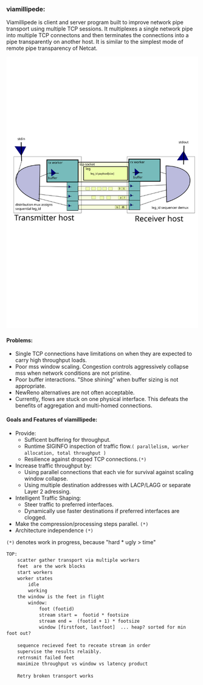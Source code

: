 ### viamillipede:

Viamillipede is client and server program built to improve network pipe transport using multiple TCP sessions.  It multiplexes a single network pipe into multiple TCP connectons and then terminates the connections into a pipe transparently on another host.  It is similar to the simplest mode of remote pipe transparency of Netcat.

![alt text](theory_operation_viamillipede.svg "theory of operation")
#### Problems:

+ Single TCP connections have limitations on when they are expected to carry high throughput loads.
+ Poor mss window scaling. Congestion controls aggressively collapse mss when network conditions are not pristine.
+ Poor buffer interactions. "Shoe shining" when buffer sizing is not appropriate.
+ NewReno alternatives are not often acceptable.
+ Currently, flows are stuck on one physical interface.  This defeats the benefits of aggregation and multi-homed connections.

#### Goals and Features of viamillipede:

+ Provide:
     + Sufficent buffering for throughput.
     + Runtime SIGINFO inspection of traffic flow.`( parallelism, worker allocation, total throughput )`
     + Resilience against dropped TCP connections.`(*)`
+ Increase traffic throughput by:
     + Using parallel connections that each vie for survival against scaling window collapse.
     + Using multiple destination addresses with LACP/LAGG or separate Layer 2 adressing.
+ Intelligent Traffic Shaping:
     + Steer traffic to preferred interfaces.
     + Dynamically use faster destinations if preferred interfaces are clogged.
+ Make the compression/processing steps parallel. `(*)`
+ Architecture independence `(*)`

`(*)` denotes work in progress, because "hard * ugly > time"

```
TOP:
	scatter gather transport via multiple workers
	feet  are the work blocks
	start workers
	worker states
		idle
		working
	the window is the feet in flight
		window:
			foot (footid)
			stream start =  footid * footsize
			stream end =  (footid + 1) * footsize
			window [firstfoot, lastfoot]  ... heap? sorted for min foot out?

	sequence recieved feet to receate stream in order
	supervise the results relaibly.
	retrnsmit failed feet
	maximize throughput vs window vs latency product

	Retry broken transport works
```

